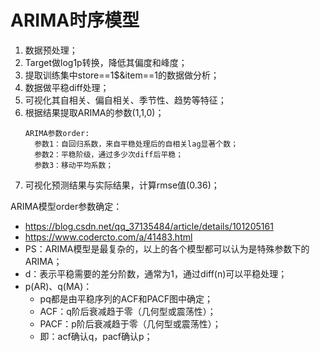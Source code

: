 # ARIMA时序模型

1. 数据预处理；
2. Target做log1p转换，降低其偏度和峰度；
3. 提取训练集中store==1$&item==1的数据做分析；
4. 数据做平稳diff处理；
5. 可视化其自相关、偏自相关、季节性、趋势等特征；
6. 根据结果提取ARIMA的参数(1,1,0)；
    ```
    ARIMA参数order:
      参数1：自回归系数，来自平稳处理后的自相关lag显著个数；
      参数2：平稳阶级，通过多少次diff后平稳；
      参数3：移动平均系数；
    ```
7. 可视化预测结果与实际结果，计算rmse值(0.36)；


ARIMA模型order参数确定：
- https://blog.csdn.net/qq_37135484/article/details/101205161
- https://www.codercto.com/a/41483.html
- PS：ARIMA模型是最复杂的，以上的各个模型都可以认为是特殊参数下的ARIMA；
- d：表示平稳需要的差分阶数，通常为1，通过diff(n)可以平稳处理；
- p(AR)、q(MA)：
    - pq都是由平稳序列的ACF和PACF图中确定；
    - ACF：q阶后衰减趋于零（几何型或震荡性）；
    - PACF：p阶后衰减趋于零（几何型或震荡性）；
    - 即：acf确认q，pacf确认p；
